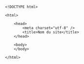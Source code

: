 <!-- Code de base d'une page HTML5 -->

````
<!DOCTYPE html>

<html>

    <head>
        <meta charset="utf-8" />
        <title>Nom du site</title>
    </head>

    <body>
    </body>

</html>
````
